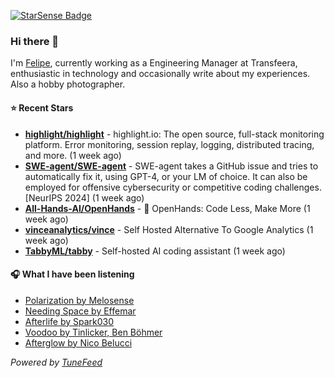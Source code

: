<a href="https://starsense.app/developer-types" target="_blank"><img src="https://starsense.app/api/badge/?user=valtlfelipe" alt="StarSense Badge"></a>

### Hi there 👋

I'm [Felipe](https://felipevm.com), currently working as a Engineering Manager at Transfeera, enthusiastic in technology and occasionally write about my experiences. Also a hobby photographer.

#### ⭐ Recent Stars
- **[highlight/highlight](https://github.com/highlight/highlight)** - highlight.io: The open source, full-stack monitoring platform. Error monitoring, session replay, logging, distributed tracing, and more. (1 week ago)
- **[SWE-agent/SWE-agent](https://github.com/SWE-agent/SWE-agent)** - SWE-agent takes a GitHub issue and tries to automatically fix it, using GPT-4, or your LM of choice. It can also be employed for offensive cybersecurity or competitive coding challenges. [NeurIPS 2024]  (1 week ago)
- **[All-Hands-AI/OpenHands](https://github.com/All-Hands-AI/OpenHands)** - 🙌 OpenHands: Code Less, Make More (1 week ago)
- **[vinceanalytics/vince](https://github.com/vinceanalytics/vince)** - Self Hosted Alternative To Google Analytics (1 week ago)
- **[TabbyML/tabby](https://github.com/TabbyML/tabby)** - Self-hosted AI coding assistant (1 week ago)

#### 🎧 What I have been listening
- [Polarization by Melosense](https://open.spotify.com/track/21WFhBGBhcozF2sJ41EjEh)
- [Needing Space by Effemar](https://open.spotify.com/track/2QLDAd5vTn2wacico7aIDm)
- [Afterlife by Spark030](https://open.spotify.com/track/1o0M2d6ciiLBZxpt4vdHMv)
- [Voodoo by Tinlicker, Ben Böhmer](https://open.spotify.com/track/5cGBQ9W3XtRuRQFgDklDrI)
- [Afterglow by Nico Belucci](https://open.spotify.com/track/2xUOoK61LsPT6BFoaRmKXk)

_Powered by [TuneFeed](https://tunefeed.app?ref=github.com)_


